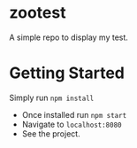 # zootest
A simple repo to display my test.

# Getting Started
Simply run `npm install`

* Once installed run `npm start`
* Navigate to `localhost:8080`
* See the project.

